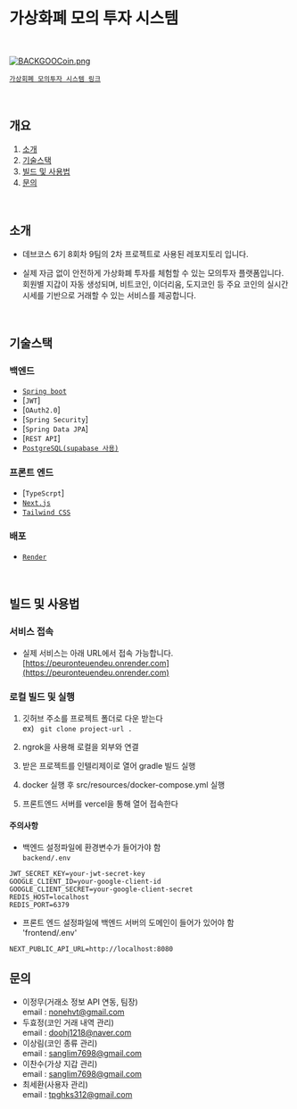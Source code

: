 # 가상화폐 모의 투자 시스템
<br>

[![BACKGOOCoin.png](https://i.postimg.cc/SxXSxdyk/BACKGOOCoin.png)](https://postimg.cc/18QhWpnj)

[`가상회폐 모의투자 시스템 링크`](https://peuronteuendeu.onrender.com/)

<br>

## 개요
1. [소개](#소개)   
2. [기술스택](#기술스택)   
3. [빌드 및 사용법](#빌드-및-사용법)   
4. [문의](#문의)   

<br>

## 소개
- 데브코스 6기 8회차 9팀의 2차 프로젝트로 사용된 레포지토리 입니다.<br>

- 실제 자금 없이 안전하게 가상화폐 투자를 체험할 수 있는 모의투자 플랫폼입니다. 회원별 지갑이 자동 생성되며, 비트코인, 이더리움, 도지코인 등 주요 코인의 실시간 시세를 기반으로 거래할 수 있는 서비스를 제공합니다.

<br>

## 기술스택
### 백엔드
- [`Spring boot`](https://spring.io/)
- [`JWT`]
- [`OAuth2.0`]
- [`Spring Security`]
- [`Spring Data JPA`]
- [`REST API`]
- [`PostgreSQL(supabase 사용)`](https://supabase.com/)

### 프론트 엔드
- [`TypeScrpt`]
- [`Next.js`](https://nextjs.org/)
- [`Tailwind CSS`](https://tailwindcss.com/)

### 배포 
- [`Render`](https://render.com/)

<br>

## 빌드 및 사용법
### 서비스 접속
- 실제 서비스는 아래 URL에서 접속 가능합니다.<br>
  [https://peuronteuendeu.onrender.com](https://peuronteuendeu.onrender.com)

### 로컬 빌드 및 실행 
1. 깃허브 주소를 프로젝트 폴더로 다운 받는다
<br>ex) ``
git clone project-url .``

2. ngrok을 사용해 로컬을 외부와 연결
3. 받은 프로젝트를 인텔리제이로 열어 gradle 빌드 실행
4. docker 실행 후 src/resources/docker-compose.yml 실행  
5. 프론트엔드 서버를 vercel을 통해 열어 접속한다

#### 주의사항
- 백엔드 설정파일에 환경변수가 들어가야 함  
  `backend/.env`

```env
JWT_SECRET_KEY=your-jwt-secret-key
GOOGLE_CLIENT_ID=your-google-client-id
GOOGLE_CLIENT_SECRET=your-google-client-secret
REDIS_HOST=localhost
REDIS_PORT=6379
```

- 프론트 엔드 설정파일에 백엔드 서버의 도메인이 들어가 있어야 함<br>
  'frontend/.env'

```env
NEXT_PUBLIC_API_URL=http://localhost:8080
```

## 문의
- 이정무(거래소 정보 API 연동, 팀장)
<br>email : nonehvt@gmail.com
- 두효정(코인 거래 내역 관리)
<br>email : doohj1218@naver.com
- 이상림(코인 종류 관리)
<br>email : sanglim7698@gmail.com
- 이찬수(가상 지갑 관리)
<br>email : sanglim7698@gmail.com
- 최세환(사용자 관리)
<br>email : tpghks312@gmail.com





 